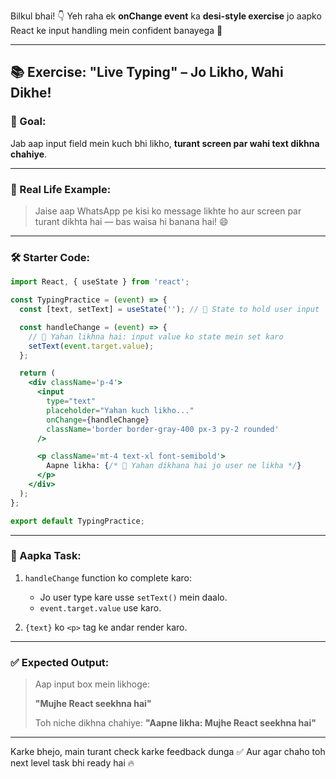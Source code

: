 Bilkul bhai! 👇
Yeh raha ek **onChange event** ka **desi-style exercise** jo aapko React ke input handling mein confident banayega 💪

---

## 📚 **Exercise: "Live Typing" – Jo Likho, Wahi Dikhe!**

### 🎯 Goal:

Jab aap input field mein kuch bhi likho, **turant screen par wahi text dikhna chahiye**.

---

### 🤔 Real Life Example:

> Jaise aap WhatsApp pe kisi ko message likhte ho aur screen par turant dikhta hai — bas waisa hi banana hai! 😄

---

### 🛠️ Starter Code:

```jsx
import React, { useState } from 'react';

const TypingPractice = (event) => {
  const [text, setText] = useState(''); // 🔡 State to hold user input

  const handleChange = (event) => {
    // 🧠 Yahan likhna hai: input value ko state mein set karo
    setText(event.target.value);
  };

  return (
    <div className='p-4'>
      <input 
        type="text" 
        placeholder="Yahan kuch likho..." 
        onChange={handleChange} 
        className='border border-gray-400 px-3 py-2 rounded'
      />

      <p className='mt-4 text-xl font-semibold'>
        Aapne likha: {/* 🔁 Yahan dikhana hai jo user ne likha */}
      </p>
    </div>
  );
};

export default TypingPractice;
```

---

### 🧠 Aapka Task:

1. `handleChange` function ko complete karo:

   * Jo user type kare usse `setText()` mein daalo.
   * `event.target.value` use karo.

2. `{text}` ko `<p>` tag ke andar render karo.

---

### ✅ Expected Output:

> Aap input box mein likhoge:
>
> **"Mujhe React seekhna hai"**
>
> Toh niche dikhna chahiye:
> **"Aapne likha: Mujhe React seekhna hai"**

---

Karke bhejo, main turant check karke feedback dunga ✅
Aur agar chaho toh next level task bhi ready hai 🔥
